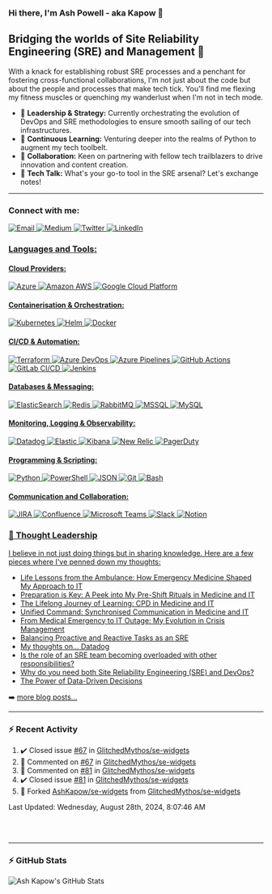 ### Hi there, I'm Ash Powell - aka Kapow 👋

## Bridging the worlds of Site Reliability Engineering (SRE) and Management 🚀
With a knack for establishing robust SRE processes and a penchant for fostering cross-functional collaborations, I'm not just about the code but about the people and processes that make tech tick. You'll find me flexing my fitness muscles or quenching my wanderlust when I'm not in tech mode.

- 🔭 **Leadership & Strategy:** Currently orchestrating the evolution of DevOps and SRE methodologies to ensure smooth sailing of our tech infrastructures.
- 🌱 **Continuous Learning:** Venturing deeper into the realms of Python to augment my tech toolbelt.
- 👯 **Collaboration:** Keen on partnering with fellow tech trailblazers to drive innovation and content creation.
- 💬 **Tech Talk:** What's your go-to tool in the SRE arsenal? Let's exchange notes!

---
### Connect with me:

<p>
  <a href="mailto:ash@thekapow.com"><img alt="Email" src="https://img.shields.io/badge/-Email-EA4335?style=flat-square&logo=gmail&logoColor=white" />
  <a href="https://medium.com/@ashkapow"><img alt="Medium" src="https://img.shields.io/badge/-Medium-000000?style=flat-square&logo=medium&logoColor=white" />
  <a href="https://twitter.com/ashkapow"><img alt="Twitter" src="https://img.shields.io/badge/-Twitter-1DA1F2?style=flat-square&logo=twitter&logoColor=white" />
  <a href="https://www.linkedin.com/in/ashleypowell1"><img alt="LinkedIn" src="https://img.shields.io/badge/-LinkedIn-0A66C2?style=flat-square&logo=linkedin&logoColor=white" />
</p>

### Languages and Tools:

#### Cloud Providers:
<p>
<img alt="Azure" src="https://img.shields.io/badge/-Azure-0078D4?style=flat-square&logo=microsoftazure&logoColor=white" />
<img alt="Amazon AWS" src="https://img.shields.io/badge/-Amazon_AWS-ff9900?style=flat-square&logo=amazonaws&logoColor=white" />
<img alt="Google Cloud Platform" src="https://img.shields.io/badge/-Google_Cloud_Platform-1a73e8?style=flat-square&logo=google-cloud&logoColor=white" />
</p>

#### Containerisation & Orchestration:
<p>
<img alt="Kubernetes" src="https://img.shields.io/badge/-Kubernetes-326CE5?style=flat-square&logo=kubernetes&logoColor=white" />
<img alt="Helm" src="https://img.shields.io/badge/-Helm-0F1689?style=flat-square&logo=helm&logoColor=white" />
<img alt="Docker" src="https://img.shields.io/badge/-Docker-46a2f1?style=flat-square&logo=docker&logoColor=white" />
</p>

#### CI/CD & Automation:
<p>
<img alt="Terraform" src="https://img.shields.io/badge/-Terraform-7B42BC?style=flat-square&logo=terraform&logoColor=white" />
<img alt="Azure DevOps" src="https://img.shields.io/badge/-Azure_DevOps-0078D7?style=flat-square&logo=azuredevops&logoColor=white" />
<img alt="Azure Pipelines" src="https://img.shields.io/badge/-Azure_Pipelines-2560E0?style=flat-square&logo=azurepipelines&logoColor=white" />
<img alt="GitHub Actions" src="https://img.shields.io/badge/-GitHub_Actions-2088FF?style=flat-square&logo=githubactions&logoColor=white" />
<img alt="GitLab CI/CD" src="https://img.shields.io/badge/-GitLab_CI/CD-FCA121?style=flat-square&logo=gitlab&logoColor=white" />
<img alt="Jenkins" src="https://img.shields.io/badge/-Jenkins-D24939?style=flat-square&logo=jenkins&logoColor=white" />
</p>

#### Databases & Messaging:
<p>
<img alt="ElasticSearch" src="https://img.shields.io/badge/-ElasticSearch-005571?style=flat-square&logo=elasticsearch&logoColor=white" />
<img alt="Redis" src="https://img.shields.io/badge/-Redis-DC382D?style=flat-square&logo=redis&logoColor=white" />
<img alt="RabbitMQ" src="https://img.shields.io/badge/-RabbitMQ-FF6600?style=flat-square&logo=rabbitmq&logoColor=white" />
<img alt="MSSQL" src="https://img.shields.io/badge/-MSSQL-CC2927?style=flat-square&logo=microsoftsqlserver&logoColor=white" />
<img alt="MySQL" src="https://img.shields.io/badge/-MySQL-4479A1?style=flat-square&logo=mysql&logoColor=white" />
</p>

#### Monitoring, Logging & Observability:
<p>
<img alt="Datadog" src="https://img.shields.io/badge/-Datadog-632CA6?style=flat-square&logo=datadog&logoColor=white" />
<img alt="Elastic" src="https://img.shields.io/badge/-Elastic-005571?style=flat-square&logo=elastic&logoColor=white" />
<img alt="Kibana" src="https://img.shields.io/badge/-Kibana-005571?style=flat-square&logo=kibana&logoColor=white" />
<img alt="New Relic" src="https://img.shields.io/badge/-New_Relic-008C99?style=flat-square&logo=newrelic&logoColor=white" />
<img alt="PagerDuty" src="https://img.shields.io/badge/-PagerDuty-06AC38?style=flat-square&logo=pagerduty&logoColor=white" />
</p>

#### Programming & Scripting:
<p>
<img alt="Python" src="https://img.shields.io/badge/-Python-3776AB?style=flat-square&logo=python&logoColor=white" />
<img alt="PowerShell" src="https://img.shields.io/badge/-PowerShell-5391FE?style=flat-square&logo=powershell&logoColor=white" />
<img alt="JSON" src="https://img.shields.io/badge/-JSON-000000?style=flat-square&logo=json&logoColor=white" />
<img alt="Git" src="https://img.shields.io/badge/-Git-F05032?style=flat-square&logo=git&logoColor=white" />
<img alt="Bash" src="https://img.shields.io/badge/-Bash-4EAA25?style=flat-square&logo=gnu-bash&logoColor=white" />
</p>

#### Communication and Collaboration:
<p>
<img alt="JIRA" src="https://img.shields.io/badge/-JIRA-0052CC?style=flat-square&logo=jira&logoColor=white" />
<img alt="Confluence" src="https://img.shields.io/badge/-Confluence-172B4D?style=flat-square&logo=confluence&logoColor=white" />
<img alt="Microsoft Teams" src="https://img.shields.io/badge/-Microsoft_Teams-6264A7?style=flat-square&logo=microsoft-teams&logoColor=white" />
<img alt="Slack" src="https://img.shields.io/badge/-Slack-4A154B?style=flat-square&logo=slack&logoColor=white" />
<img alt="Notion" src="https://img.shields.io/badge/-Notion-000000?style=flat-square&logo=notion&logoColor=white" />
</p>

### 📕 Thought Leadership

I believe in not just doing things but in sharing knowledge. Here are a few pieces where I've penned down my thoughts:

<!-- BLOG-POST-LIST:START -->
- [Life Lessons from the Ambulance: How Emergency Medicine Shaped My Approach to IT](https://ashkapow.medium.com/life-lessons-from-the-ambulance-how-emergency-medicine-shaped-my-approach-to-it-d5be1ff290d1?source=rss-5aeda81f2373------2)
- [Preparation is Key: A Peek into My Pre-Shift Rituals in Medicine and IT](https://ashkapow.medium.com/preparation-is-key-a-peek-into-my-pre-shift-rituals-in-medicine-and-it-7106e4e3d1ed?source=rss-5aeda81f2373------2)
- [The Lifelong Journey of Learning: CPD in Medicine and IT](https://ashkapow.medium.com/the-lifelong-journey-of-learning-cpd-in-medicine-and-it-25733cb0ce41?source=rss-5aeda81f2373------2)
- [Unified Command: Synchronised Communication in Medicine and IT](https://ashkapow.medium.com/unified-command-synchronised-communication-in-medicine-and-it-a3a36a8e6a94?source=rss-5aeda81f2373------2)
- [From Medical Emergency to IT Outage: My Evolution in Crisis Management](https://ashkapow.medium.com/from-medical-emergency-to-it-outage-my-evolution-in-crisis-management-d3d435b66444?source=rss-5aeda81f2373------2)
- [Balancing Proactive and Reactive Tasks as an SRE](https://ashkapow.medium.com/balancing-proactive-and-reactive-tasks-as-an-sre-ed7a4966dd0a?source=rss-5aeda81f2373------2)
- [My thoughts on… Datadog](https://ashkapow.medium.com/my-thoughts-on-datadog-52877368d75a?source=rss-5aeda81f2373------2)
- [Is the role of an SRE team becoming overloaded with other responsibilities?](https://ashkapow.medium.com/is-the-role-of-an-sre-team-becoming-overloaded-with-other-responsibilities-46bf41481227?source=rss-5aeda81f2373------2)
- [Why do you need both Site Reliability Engineering &lpar;SRE&rpar; and DevOps?](https://ashkapow.medium.com/why-do-you-need-both-site-reliability-engineering-sre-and-devops-cdeb0f9fee07?source=rss-5aeda81f2373------2)
- [The Power of Data-Driven Decisions](https://medium.com/glasswall-engineering/the-power-of-data-driven-decisions-521ef982424b?source=rss-5aeda81f2373------2)
<!-- BLOG-POST-LIST:END -->

➡️ [more blog posts...](https://medium.com/@ashkapow)

--- 
### :zap: Recent Activity
  
<!--RECENT_ACTIVITY:start-->
1. ✔️ Closed issue [#67](https://github.com/GlitchedMythos/se-widgets/issues/67) in [GlitchedMythos/se-widgets](https://github.com/GlitchedMythos/se-widgets)
2. 💬 Commented on [#67](https://github.com/GlitchedMythos/se-widgets/issues/67#issuecomment-2189338784) in [GlitchedMythos/se-widgets](https://github.com/GlitchedMythos/se-widgets)
3. 💬 Commented on [#81](https://github.com/GlitchedMythos/se-widgets/issues/81#issuecomment-2189337868) in [GlitchedMythos/se-widgets](https://github.com/GlitchedMythos/se-widgets)
4. ✔️ Closed issue [#81](https://github.com/GlitchedMythos/se-widgets/issues/81) in [GlitchedMythos/se-widgets](https://github.com/GlitchedMythos/se-widgets)
5. 🔱 Forked [AshKapow/se-widgets](https://github.com/AshKapow/se-widgets) from [GlitchedMythos/se-widgets](https://github.com/GlitchedMythos/se-widgets)
<!--RECENT_ACTIVITY:end-->

<!--RECENT_ACTIVITY:last_update-->
Last Updated: Wednesday, August 28th, 2024, 8:07:46 AM
<!--RECENT_ACTIVITY:last_update_end-->

<br />
<br />

--- 
### :zap: GitHub Stats

  <img align="left" alt="Ash Kapow's GitHub Stats" src="https://github-readme-stats.ereshzealous.vercel.app/api?username=ashkapow&show_icons=true&hide_border=true" />
